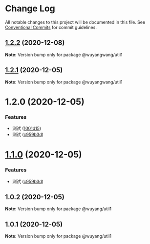 # Change Log

All notable changes to this project will be documented in this file.
See [Conventional Commits](https://conventionalcommits.org) for commit guidelines.

## [1.2.2](https://github.com/wuyang910217/multi-packages-template/compare/@wuyangwang/util1@1.2.1...@wuyangwang/util1@1.2.2) (2020-12-08)

**Note:** Version bump only for package @wuyangwang/util1





## [1.2.1](https://github.com/wuyang910217/multi-packages-template/compare/@wuyangwang/util1@1.2.0...@wuyangwang/util1@1.2.1) (2020-12-05)

**Note:** Version bump only for package @wuyangwang/util1





# 1.2.0 (2020-12-05)


### Features

* 测试 ([1001d15](https://github.com/wuyang910217/multi-packages-template/commit/1001d151fd510d5dbda9b55f8e57a20741f87cfd))
* 测试 ([c959b3d](https://github.com/wuyang910217/multi-packages-template/commit/c959b3da0d59c388402136b0ce38e4ac94cf1e99))





# [1.1.0](https://github.com/wuyang910217/multi-packages-template/compare/@wuyang/util1@1.0.2...@wuyang/util1@1.1.0) (2020-12-05)


### Features

* 测试 ([c959b3d](https://github.com/wuyang910217/multi-packages-template/commit/c959b3da0d59c388402136b0ce38e4ac94cf1e99))





## 1.0.2 (2020-12-05)

**Note:** Version bump only for package @wuyang/util1





## 1.0.1 (2020-12-05)

**Note:** Version bump only for package @wuyang/util1
